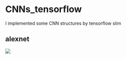 # CNNs_tensorflow
I implemented some CNN structures by tensorflow slim

## alexnet
![](https://github.com/BoXiao123/deep_learning_practice/raw/master/CNNs_tensorflow/imgs/alexnet.png)


